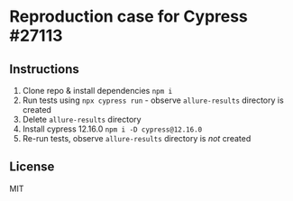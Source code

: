# Reproduction case for Cypress #27113

## Instructions

1. Clone repo & install dependencies `npm i`
2. Run tests using `npx cypress run` - observe `allure-results` directory is created
3. Delete `allure-results` directory
4. Install cypress 12.16.0 `npm i -D cypress@12.16.0`
5. Re-run tests, observe `allure-results` directory is *not* created

## License

MIT